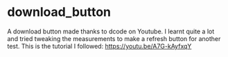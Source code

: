 # download_button
A download button made thanks to dcode on Youtube. I learnt quite a lot and tried tweaking the measurements to make a refresh button for another test. This is the tutorial I followed: https://youtu.be/A7G-kAyfxqY
